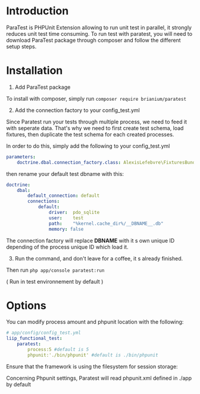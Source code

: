 Introduction
============

ParaTest is PHPUnit Extension allowing to run unit test in parallel, it strongly reduces unit test time consuming.
To run test with paratest, you will need to download ParaTest package through composer and follow the different setup steps.

Installation
============

1) Add ParaTest package

To install with composer, simply run `composer require brianium/paratest`

2) Add the connection factory to your config_test.yml

Since Paratest run your tests through multiple process, we need to feed it with seperate data.
That's why we need to first create test schema, load fixtures, then duplicate the test schema for each created processes.

In order to do this, simply add the following to your config_test.yml

```yaml
parameters:
    doctrine.dbal.connection_factory.class: AlexisLefebvre\FixturesBundle\Factory\ConnectionFactory
```

then rename your default test dbname with this: 

```yaml
doctrine:
    dbal:
        default_connection: default
        connections:
            default:
                driver:  pdo_sqlite
                user:    test
                path:    "%kernel.cache_dir%/__DBNAME__.db"
                memory: false
```

The connection factory will replace __DBNAME__ with it s own unique ID depending of the process unique ID which load it.

3) Run the command, and don't leave for a coffee, it s already finished.

Then run `php app/console paratest:run`

( Run in test environnement by default )



Options
=======

You can modify process amount and phpunit location with the following: 

```yaml
# app/config/config_test.yml
liip_functional_test:
    paratest:
        process:5 #default is 5
        phpunit:'./bin/phpunit' #default is ./bin/phpunit
```
Ensure that the framework is using the filesystem for session storage:


Concerning Phpunit settings, Paratest will read phpunit.xml defined in ./app by default
